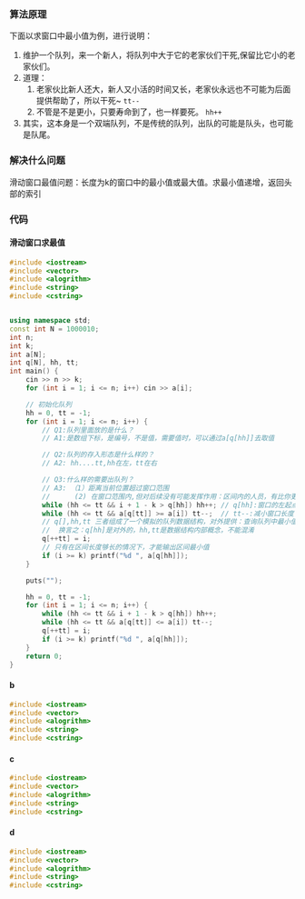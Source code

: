 ### 算法原理
下面以求窗口中最小值为例，进行说明：
1. 维护一个队列，来一个新人，将队列中大于它的老家伙们干死,保留比它小的老家伙们。
2. 道理：  
	1. 老家伙比新人还大，新人又小活的时间又长，老家伙永远也不可能为后面提供帮助了，所以干死~  `tt--`
	2. 不管是不是更小，只要寿命到了，也一样要死。  `hh++`
3. 其实，这本身是一个双端队列，不是传统的队列，出队的可能是队头，也可能是队尾。

### 解决什么问题
滑动窗口最值问题：长度为k的窗口中的最小值或最大值。求最小值递增，返回头部的索引

### 代码

#### 滑动窗口求最值

```C++
#include <iostream>
#include <vector>
#include <alogrithm>
#include <string>
#include <cstring>


using namespace std;
const int N = 1000010;
int n;
int k;
int a[N];
int q[N], hh, tt;
int main() {
    cin >> n >> k;
    for (int i = 1; i <= n; i++) cin >> a[i];

    // 初始化队列
    hh = 0, tt = -1;
    for (int i = 1; i <= n; i++) {
        // Q1:队列里面放的是什么？
        // A1:是数组下标，是编号，不是值，需要值时，可以通过a[q[hh]]去取值

        // Q2:队列的存入形态是什么样的？
        // A2: hh....tt,hh在左，tt在右

        // Q3:什么样的需要出队列？
        // A3: （1）距离当前位置超过窗口范围
        //      (2) 在窗口范围内,但对后续没有可能发挥作用：区间内的人员，有比你更年轻、更漂亮的，怎么选美也选不到你
        while (hh <= tt && i + 1 - k > q[hh]) hh++; // q[hh]:窗口的左起点,hh++:减小窗口长度
        while (hh <= tt && a[q[tt]] >= a[i]) tt--;  // tt--:减小窗口长度
        // q[],hh,tt 三者组成了一个模拟的队列数据结构，对外提供：查询队列中最小值位置的服务q[hh]，对内三者互相协作
        //  换言之：q[hh]是对外的，hh,tt是数据结构内部概念，不能混淆
        q[++tt] = i;
        // 只有在区间长度够长的情况下，才能输出区间最小值
        if (i >= k) printf("%d ", a[q[hh]]);
    }

    puts("");

    hh = 0, tt = -1;
    for (int i = 1; i <= n; i++) {
        while (hh <= tt && i + 1 - k > q[hh]) hh++;
        while (hh <= tt && a[q[tt]] <= a[i]) tt--;
        q[++tt] = i;
        if (i >= k) printf("%d ", a[q[hh]]);
    }
    return 0;
}


```

#### b

```cpp
#include <iostream>
#include <vector>
#include <alogrithm>
#include <string>
#include <cstring>
```

#### c
```c++
#include <iostream>
#include <vector>
#include <alogrithm>
#include <string>
#include <cstring>
```

#### d
```c++
#include <iostream>
#include <vector>
#include <alogrithm>
#include <string>
#include <cstring>
```





